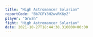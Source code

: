 ```yaml
---
title: "High Astromancer Solarian"
reportCode: "Bb7CFY8H2wvRK6yZ"
player: "Grwah"
fight: "High Astromancer Solarian"
date: 2021-10-27T18:44:38.310000+00:00
---
```

